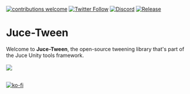 [![contributions welcome](https://img.shields.io/badge/contributions-welcome-brightgreen.svg?style=flat)](https://github.com/Juce-Assets/Juce-Tween/issues)
[![Twitter Follow](https://img.shields.io/badge/twitter-%406uillem-blue.svg?style=flat&label=Follow)](https://twitter.com/6uillem)
[![Discord](https://img.shields.io/discord/768962092296044614.svg)](https://discord.gg/dbG7zKA)
[![Release](https://img.shields.io/github/release/Juce-Assets/Juce-Tween.svg)](https://github.com/Juce-Assets/Juce-Tween/releases/latest)

# Juce-Tween
Welcome to **Juce-Tween**, the open-source tweening library that's part of the Juce Unity tools framework.
 <br/>
 <br/>
![](https://github.com/Juce-Assets/Juce-Tween/blob/develop/Misc/LogoShortHeight.png)
 <br/>
 <br/>
 
  [![ko-fi](https://www.ko-fi.com/img/githubbutton_sm.svg)](https://ko-fi.com/juceunity)
 
